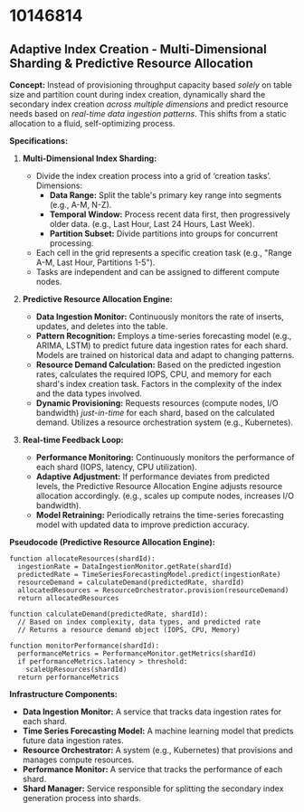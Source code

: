 # 10146814

## Adaptive Index Creation - Multi-Dimensional Sharding & Predictive Resource Allocation

**Concept:**  Instead of provisioning throughput capacity based *solely* on table size and partition count during index creation, dynamically shard the secondary index creation *across multiple dimensions* and predict resource needs based on *real-time data ingestion patterns*. This shifts from a static allocation to a fluid, self-optimizing process.

**Specifications:**

1.  **Multi-Dimensional Index Sharding:**
    *   Divide the index creation process into a grid of ‘creation tasks’.  Dimensions:
        *   **Data Range:** Split the table's primary key range into segments (e.g., A-M, N-Z).
        *   **Temporal Window:**  Process recent data first, then progressively older data.  (e.g., Last Hour, Last 24 Hours, Last Week).
        *   **Partition Subset:**  Divide partitions into groups for concurrent processing.
    *   Each cell in the grid represents a specific creation task (e.g., "Range A-M, Last Hour, Partitions 1-5").
    *   Tasks are independent and can be assigned to different compute nodes.

2.  **Predictive Resource Allocation Engine:**
    *   **Data Ingestion Monitor:** Continuously monitors the rate of inserts, updates, and deletes into the table.
    *   **Pattern Recognition:**  Employs a time-series forecasting model (e.g., ARIMA, LSTM) to predict future data ingestion rates for each shard.  Models are trained on historical data and adapt to changing patterns.
    *   **Resource Demand Calculation:** Based on the predicted ingestion rates, calculates the required IOPS, CPU, and memory for each shard's index creation task.  Factors in the complexity of the index and the data types involved.
    *   **Dynamic Provisioning:**  Requests resources (compute nodes, I/O bandwidth) *just-in-time* for each shard, based on the calculated demand. Utilizes a resource orchestration system (e.g., Kubernetes).

3.  **Real-time Feedback Loop:**
    *   **Performance Monitoring:** Continuously monitors the performance of each shard (IOPS, latency, CPU utilization).
    *   **Adaptive Adjustment:**  If performance deviates from predicted levels, the Predictive Resource Allocation Engine adjusts resource allocation accordingly. (e.g., scales up compute nodes, increases I/O bandwidth).
    *   **Model Retraining:**  Periodically retrains the time-series forecasting model with updated data to improve prediction accuracy.

**Pseudocode (Predictive Resource Allocation Engine):**

```
function allocateResources(shardId):
  ingestionRate = DataIngestionMonitor.getRate(shardId)
  predictedRate = TimeSeriesForecastingModel.predict(ingestionRate)
  resourceDemand = calculateDemand(predictedRate, shardId)
  allocatedResources = ResourceOrchestrator.provision(resourceDemand)
  return allocatedResources

function calculateDemand(predictedRate, shardId):
  // Based on index complexity, data types, and predicted rate
  // Returns a resource demand object (IOPS, CPU, Memory)

function monitorPerformance(shardId):
  performanceMetrics = PerformanceMonitor.getMetrics(shardId)
  if performanceMetrics.latency > threshold:
    scaleUpResources(shardId)
  return performanceMetrics
```

**Infrastructure Components:**

*   **Data Ingestion Monitor:**  A service that tracks data ingestion rates for each shard.
*   **Time Series Forecasting Model:** A machine learning model that predicts future data ingestion rates.
*   **Resource Orchestrator:**  A system (e.g., Kubernetes) that provisions and manages compute resources.
*   **Performance Monitor:**  A service that tracks the performance of each shard.
*   **Shard Manager:** Service responsible for splitting the secondary index generation process into shards.